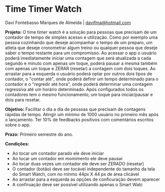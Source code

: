 # Time Timer Watch 
Davi Fontebasso Marques de Almeida | davifma@hotmail.com

**Projeto:**  O time timer watch é a solução para pessoas que precisam de um contador de tempo de simples acesso e utilização. Como por exemplo uma pessoa cozinhando que deseje acompanhar o tempo de um preparo, um atleta que deseje cronometrar algum treino ou qualquer pessoa que deseje saber o tempo restante para um compromisso.
Ao acessar o app o usuário poderá imediatamente iniciar uma contagem que será atualizada a cada segundo e minuto com apenas um toque, poderá pausar a mesma também com apenas um toque e ZERAR (resetar) a contagem com dois toques. Ao arrastar para a esquerda o usuário poderá optar por outros dois tipos de contador, o "contar até", onde poderá definir um tempo determinado para o contador e o "regredir até hora", onde poderá determinar uma contagem regressiva até um horário determinado. Após configurados todos os contadores tem o mesmo funcionamento, um toque para iniciar/pausar e dois para resetar.

**Objetivo:** Facilitar o dia a dia de pessoas que precisam de contagens rápidas de tempo. Atingir um mínimo de 1000 usuário no primeiro mês após o lançamento. Ter 10% de feedbacks positivos com comentários escritos sobre o app.

**Prazo:** Primeiro semestre do ano.

**Condições:**
+ Ao tocar um contador parado ele deve iniciar
+ Ao tocar um contador em momimento ele deve pausar
+ Ao tocar duas vezes um contador ele deve ser ZERADO (resetar)
+ O contador (botão) deve ser tocável independente do tamanho da tela do Smart Watch, com no mínmo 44px X 44 px de área clicável
+ Ao arrastar para a esquerda as opções de conficuração devem aparecer
+ A confiruação deve ser possível utilizando apenas o Smart Watc
